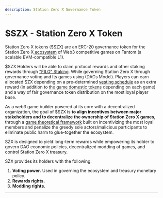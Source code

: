 ```yaml
---
description: Station Zero X Governance Token
---
```


# $SZX - Station Zero X Token

Station Zero X tokens ($SZX) are an ERC-20 governance token for the Station Zero X[ ecosystem](../../governance/the-ecosystem.md) of Web3 competitive games on Fantom (a scalable EVM-compatible L1).&#x20;

$SZX Holders will be able to claim protocol rewards and other staking rewards through ["FILO" Staking](staking.md). While governing Station Zero X through governance voting and Its games using (DAGs Model). Players can earn allocated SZX depending on a pre-determined [vesting schedule](release-and-vesting-schedule/) as an extra reward (in addition to [the game domestic tokens](../game-domestic-economy.md) depending on each game) and a way of fair governance token distribution on the most loyal player base.&#x20;

As a web3 game builder powered at its core with a decentralized organization, the goal of $SZX is **to align incentives between major stakeholders and to decentralize the ownership of Station Zero X games,** through a [game theoretical framework](https://en.wikipedia.org/wiki/Game\_theory) built on incentivizing the most loyal members and penalize the greedy sole actors/malicious participants to eliminate public harm to glue-together the ecosystem.

SZX is designed to yield long-term rewards while empowering its holder to govern DAO economic policies, decentralized modding of games, and control Station Zero X treasury.

SZX provides its holders with the following:&#x20;

1. **Voting power.** Used in governing the ecosystem and treasury monetary policy.
2. **Rewards rights.**
3. **Modding rights.**&#x20;

****
